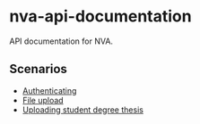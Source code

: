 # nva-api-documentation
API documentation for NVA.

## Scenarios
* [Authenticating](scenarios/authenticating/index.md)
* [File upload](scenarios/file-upload/index.md)
* [Uploading student degree thesis](scenarios/upload-student-thesis/index.md)